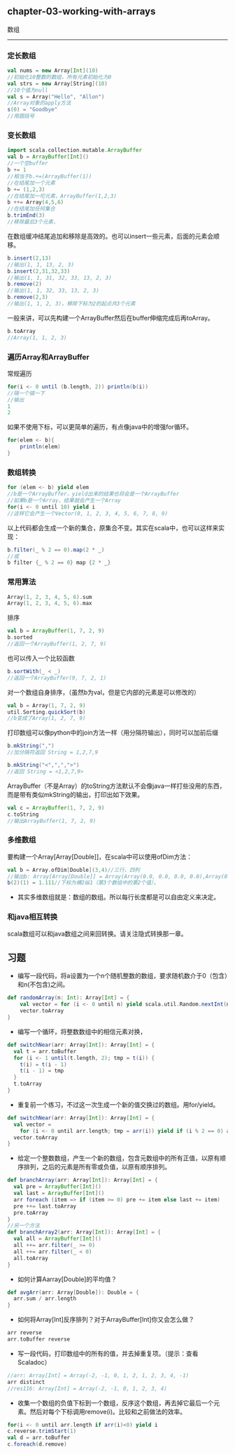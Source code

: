 ﻿## chapter-03-working-with-arrays

数组

---

### 定长数组
```scala
val nums = new Array[Int](10)
//初始化10整数的数组，所有元素初始化为0
val strs = new Array[String](10)
//10个值为null
val s = Array("Hello", "Allon")
//Array对象的apply方法
s(0) = "Goodbye"
//用圆括号
```

### 变长数组
```scala
import scala.collection.mutable.ArrayBuffer
val b = ArrayBuffer[Int]()
//一个空buffer
b += 1 
//相当于b.+=(ArrayBuffer(1))
//在结尾加一个元素
b += (1,2,3)
//在结尾加一坨元素，ArrayBuffer(1,2,3)
b ++= Array(4,5,6)
//在结尾加任何集合
b.trimEnd(3)
//移除最后3个元素，
```
在数组缓冲结尾追加和移除是高效的。也可以insert一些元素，后面的元素会顺移。
```scala
b.insert(2,13)
//输出(1, 1, 13, 2, 3)
b.insert(2,31,32,33)
//输出(1, 1, 31, 32, 33, 13, 2, 3)
b.remove(2)
//输出(1, 1, 32, 33, 13, 2, 3)
b.remove(2,3)
//输出(1, 1, 2, 3)，移除下标为2的起点共3个元素
```
一般来讲，可以先构建一个ArrayBuffer然后在buffer伸缩完成后再toArray。
```scala
b.toArray
//Array(1, 1, 2, 3)
```
### 遍历Array和ArrayBuffer
常规遍历
```scala
for(i <- 0 until (b.length, 2)) println(b(i))
//隔一个搞一下
//输出
1
2
```
如果不使用下标，可以更简单的遍历，有点像java中的增强for循环。
```scala
for(elem <- b){
    println(elem)
}
```
### 数组转换
```scala
for (elem <- b) yield elem
//b是一个ArrayBuffer，yield出来的结果也将会是一个ArrayBuffer
//如果b是一个Array，结果就会产生一个Array
for(i <- 0 until 10) yield i
//这样它会产生一个Vector(0, 1, 2, 3, 4, 5, 6, 7, 8, 9)
```
以上代码都会生成一个新的集合，原集合不变。其实在scala中，也可以这样来实现：
```scala
b.filter(_ % 2 == 0).map(2 * _)
//或
b filter {_ % 2 == 0} map {2 * _}
```
### 常用算法
```scala
Array(1, 2, 3, 4, 5, 6).sum
Array(1, 2, 3, 4, 5, 6).max
```
排序
```scala
val b = ArrayBuffer(1, 7, 2, 9)
b.sorted
//返回一个ArrayBuffer(1, 2, 7, 9)
```
也可以传入一个比较函数
```scala
b.sortWith(_ < _)
//返回一个ArrayBuffer(9, 7, 2, 1)
```
对一个数组自身排序，（虽然b为val，但是它内部的元素是可以修改的）
```scala
val b = Array(1, 7, 2, 9)
util.Sorting.quickSort(b)
//b变成了Array(1, 2, 7, 9)
```
打印数组可以像python中的join方法一样（用分隔符输出），同时可以加前后缀
```scala
b.mkString(",")
//加分隔符返回 String = 1,2,7,9

b.mkString("<",",",">")
//返回 String = <1,2,7,9>
```
ArrayBuffer（不是Array）的toString方法默认不会像java一样打些没用的东西，而是带有类似mkString的输出，打印出如下效果。
```scala
val c = ArrayBuffer(1, 7, 2, 9)
c.toString
//输出ArrayBuffer(1, 7, 2, 9)
```
### 多维数组
要构建一个Array[Array[Double]]，在scala中可以使用ofDim方法：
```scala
val b = Array.ofDim[Double](3,4)//三行，四列
//输出b: Array[Array[Double]] = Array(Array(0.0, 0.0, 0.0, 0.0),Array(0.0, 0.0, 0.0, 0.0), Array(0.0, 0.0, 0.0, 0.0))
b(2)(1) = 1.111//下标为横2纵1（第3个数组中的第2个值）。
```
* 其实多维数组就是：数组的数组。所以每行长度都是可以自由定义来决定。

### 和java相互转换
scala数组可以和java数组之间来回转换。请关注隐式转换那一章。

## 习题
* 编写一段代码，将a设置为一个n个随机整数的数组，要求随机数介于0（包含）和n(不包含)之间。
```scala
def randomArray(n: Int): Array[Int] = {
    val vector = for (i <- 0 until n) yield scala.util.Random.nextInt(n)
    vector.toArray
}
```

* 编写一个循环，将整数数组中的相信元素对换，
```scala
def switchNear(arr: Array[Int]): Array[Int] = {
  val t = arr.toBuffer
  for (i <- 1 until(t.length, 2); tmp = t(i)) {
    t(i) = t(i - 1)
    t(i - 1) = tmp
  }
  t.toArray
}
```
* 重复前一个练习，不过这一次生成一个新的值交换过的数组。用for/yield。
```scala
def switchNear(arr: Array[Int]): Array[Int] = {
  val vector =
    for (i <- 0 until arr.length; tmp = arr(i)) yield if (i % 2 == 0) arr(i + 1) else arr(i - 1)
  vector.toArray
}
```

* 给定一个整数数组，产生一个新的数组，包含元数组中的所有正值，以原有顺序排列，之后的元素是所有零或负值，以原有顺序排列。
```scala
def branchArray(arr: Array[Int]): Array[Int] = {
  val pre = ArrayBuffer[Int]()
  val last = ArrayBuffer[Int]()
  arr foreach (item => if (item >= 0) pre += item else last += item)
  pre ++= last.toArray
  pre.toArray
}
//另一个方法
def branchArray2(arr: Array[Int]): Array[Int] = {
  val all = ArrayBuffer[Int]()
  all ++= arr.filter(_ >= 0)
  all ++= arr.filter(_ < 0)
  all.toArray
}
```

* 如何计算Aarray[Double]的平均值？
```scala
def avgArr(arr: Array[Double]): Double = {
  arr.sum / arr.length
}
```

* 如何将Array[Int]反序排列？对于ArrayBuffer[Int]你又会怎么做？
```scala
arr reverse
arr.toBuffer reverse
```

* 写一段代码，打印数组中的所有的值，并去掉重复项。（提示：查看Scaladoc）
```scala
//arr: Array[Int] = Array(-2, -1, 0, 1, 2, 1, 2, 3, 4, -1)
arr distinct
//res116: Array[Int] = Array(-2, -1, 0, 1, 2, 3, 4)
```

* 收集一个数组的负值下标到一个数组，反序这个数组，再去掉它最后一个元素。然后对每个下标调用remove(i)。比较和之前做法的效率。
```scala
for(i <- 0 until arr.length if arr(i)<0) yield i
c.reverse.trimStart(1)
val d = arr.toBuffer
c.foreach(d.remove)
```